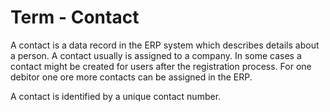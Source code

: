 #  Term - Contact 

A contact is a data record in the ERP system which describes details about a person. A contact usually is assigned to a company. In some cases a contact might be created for users after the registration process. For one debitor one ore more contacts can be assigned in the ERP. 

A contact is identified by a unique contact number. 
